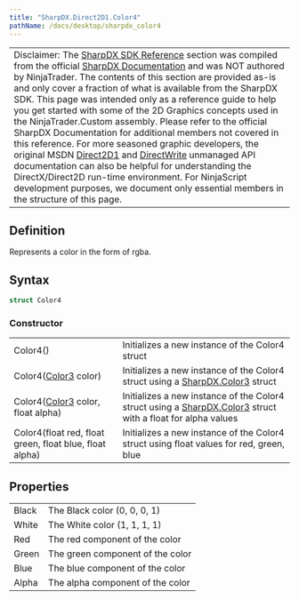 ```yaml
---
title: "SharpDX.Direct2D1.Color4"
pathName: /docs/desktop/sharpdx_color4
---
```


|  |
| --- |
| Disclaimer: The [SharpDX SDK Reference](/docs/desktop/sharpdx_sdk_reference) section was compiled from the official [SharpDX Documentation](http://sharpdx.org/) and was NOT authored by NinjaTrader. The contents of this section are provided as-is and only cover a fraction of what is available from the SharpDX SDK. This page was intended only as a reference guide to help you get started with some of the 2D Graphics concepts used in the NinjaTrader.Custom assembly. Please refer to the official SharpDX Documentation for additional members not covered in this reference. For more seasoned graphic developers, the original MSDN [Direct2D1](https://msdn.microsoft.com/en-us/library/windows/desktop/dd370990.aspx) and [DirectWrite](https://msdn.microsoft.com/en-us/library/windows/desktop/dd368038.aspx) unmanaged API documentation can also be helpful for understanding the DirectX/Direct2D run-time environment. For NinjaScript development purposes, we document only essential members in the structure of this page. |

## Definition

Represents a color in the form of rgba.

## Syntax

```csharp
struct Color4
```

### Constructor

|  |  |
| --- | --- |
| Color4() | Initializes a new instance of the Color4 struct |
| Color4([Color3](/docs/desktop/sharpdx_color3) color) | Initializes a new instance of the Color4 struct using a [SharpDX.Color3](/docs/desktop/sharpdx_color3) struct |
| Color4([Color3](/docs/desktop/sharpdx_color3) color, float alpha) | Initializes a new instance of the Color4 struct using a [SharpDX.Color3](/docs/desktop/sharpdx_color3) struct with a float for alpha values |
| Color4(float red, float green, float blue, float alpha) | Initializes a new instance of the Color4 struct using float values for red, green, blue |

## Properties

|  |  |
| --- | --- |
| Black | The Black color (0, 0, 0, 1) |
| White | The White color (1, 1, 1, 1) |
| Red | The red component of the color |
| Green | The green component of the color |
| Blue | The blue component of the color |
| Alpha | The alpha component of the color |
